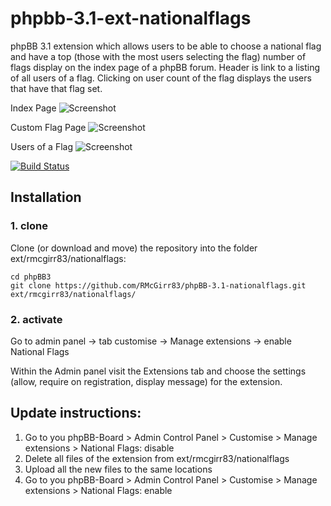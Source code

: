 phpbb-3.1-ext-nationalflags
=========================

phpBB 3.1 extension which allows users to be able to choose a national flag and have a top (those with the most users selecting the flag) number of flags display on the index page of a phpBB forum.  Header is link to a listing of all users of a flag.  Clicking on user count of the flag displays the users that have that flag set.

Index Page
![Screenshot](index_page.jpg)

Custom Flag Page
![Screenshot](all_flags_of_users.jpg)

Users of a Flag
![Screenshot](users_of_flag.jpg)

[![Build Status](https://travis-ci.org/RMcGirr83/phpBB-3.1-nationalflags.svg?branch=master)](https://travis-ci.org/RMcGirr83/phpBB-3.1-nationalflags)
## Installation

### 1. clone
Clone (or download and move) the repository into the folder ext/rmcgirr83/nationalflags:

```
cd phpBB3
git clone https://github.com/RMcGirr83/phpBB-3.1-nationalflags.git ext/rmcgirr83/nationalflags/
```

### 2. activate
Go to admin panel -> tab customise -> Manage extensions -> enable National Flags

Within the Admin panel visit the Extensions tab and choose the settings (allow, require on registration, display message) for the extension.

## Update instructions:
1. Go to you phpBB-Board > Admin Control Panel > Customise > Manage extensions > National Flags: disable
2. Delete all files of the extension from ext/rmcgirr83/nationalflags
3. Upload all the new files to the same locations
4. Go to you phpBB-Board > Admin Control Panel > Customise > Manage extensions > National Flags: enable
